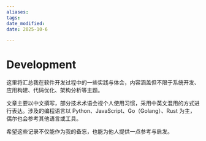 ```yaml
---
aliases: 
tags: 
date_modified: 
date: 2025-10-6

---
```


# Development

这里将汇总我在软件开发过程中的一些实践与体会，内容涵盖但不限于系统开发、应用构建、代码优化、架构分析等主题。

文章主要以中文撰写，部分技术术语会视个人使用习惯，采用中英文混用的方式进行表达。涉及的编程语言以 Python、JavaScript、Go（Golang）、Rust 为主，偶尔也会参考其他语言或工具。

希望这些记录不仅能作为我的备忘，也能为他人提供一点参考与启发。

